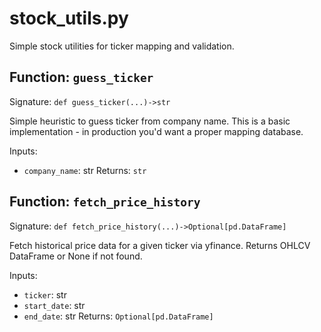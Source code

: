 # stock_utils.py

Simple stock utilities for ticker mapping and validation.

## Function: `guess_ticker`

Signature: `def guess_ticker(...)->str`

Simple heuristic to guess ticker from company name.
This is a basic implementation - in production you'd want a proper mapping database.

Inputs:
- `company_name`: str
Returns: `str`

## Function: `fetch_price_history`

Signature: `def fetch_price_history(...)->Optional[pd.DataFrame]`

Fetch historical price data for a given ticker via yfinance.
Returns OHLCV DataFrame or None if not found.

Inputs:
- `ticker`: str
- `start_date`: str
- `end_date`: str
Returns: `Optional[pd.DataFrame]`
